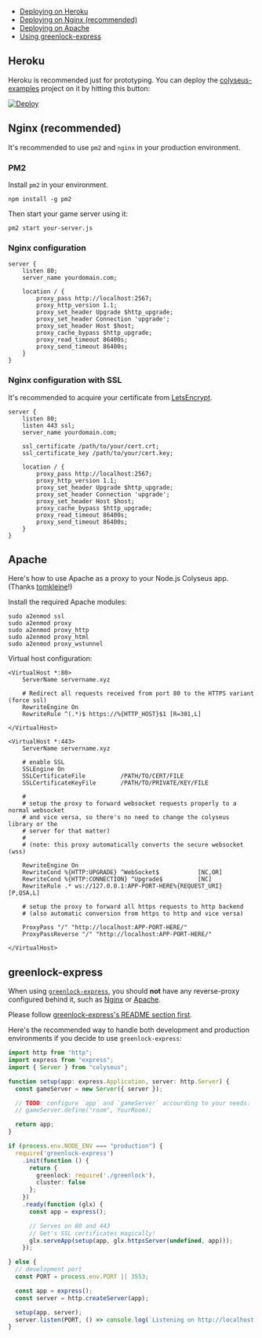 - [Deploying on Heroku](#heroku)
- [Deploying on Nginx (recommended)](#nginx-recommended)
- [Deploying on Apache](#apache)
- [Using greenlock-express](#greenlock-express)

## Heroku

Heroku is recommended just for prototyping. You can deploy the [colyseus-examples](https://github.com/colyseus/colyseus-examples) project on it by hitting this button:

[![Deploy](https://www.herokucdn.com/deploy/button.svg)](https://heroku.com/deploy?template=https://github.com/colyseus/colyseus-examples)

## Nginx (recommended)

It's recommended to use `pm2` and `nginx` in your production environment.

### PM2

Install `pm2` in your environment.

```
npm install -g pm2
```

Then start your game server using it:

```
pm2 start your-server.js
```

### Nginx configuration

```
server {
    listen 80;
    server_name yourdomain.com;

    location / {
        proxy_pass http://localhost:2567;
        proxy_http_version 1.1;
        proxy_set_header Upgrade $http_upgrade;
        proxy_set_header Connection 'upgrade';
        proxy_set_header Host $host;
        proxy_cache_bypass $http_upgrade;
        proxy_read_timeout 86400s;
        proxy_send_timeout 86400s;
    }
}
```

### Nginx configuration with SSL

It's recommended to acquire your certificate from [LetsEncrypt](https://letsencrypt.org).

```
server {
    listen 80;
    listen 443 ssl;
    server_name yourdomain.com;

    ssl_certificate /path/to/your/cert.crt;
    ssl_certificate_key /path/to/your/cert.key;

    location / {
        proxy_pass http://localhost:2567;
        proxy_http_version 1.1;
        proxy_set_header Upgrade $http_upgrade;
        proxy_set_header Connection 'upgrade';
        proxy_set_header Host $host;
        proxy_cache_bypass $http_upgrade;
        proxy_read_timeout 86400s;
        proxy_send_timeout 86400s;
    }
}
```

## Apache

Here's how to use Apache as a proxy to your Node.js Colyseus app. (Thanks [tomkleine](https://github.com/tomkleine)!)

Install the required Apache modules:

```
sudo a2enmod ssl
sudo a2enmod proxy
sudo a2enmod proxy_http
sudo a2enmod proxy_html
sudo a2enmod proxy_wstunnel
```

Virtual host configuration:

```
<VirtualHost *:80>
    ServerName servername.xyz

    # Redirect all requests received from port 80 to the HTTPS variant (force ssl)
    RewriteEngine On
    RewriteRule ^(.*)$ https://%{HTTP_HOST}$1 [R=301,L]

</VirtualHost>

<VirtualHost *:443>
    ServerName servername.xyz

    # enable SSL
    SSLEngine On
    SSLCertificateFile          /PATH/TO/CERT/FILE
    SSLCertificateKeyFile       /PATH/TO/PRIVATE/KEY/FILE

    #
    # setup the proxy to forward websocket requests properly to a normal websocket
    # and vice versa, so there's no need to change the colyseus library or the
    # server for that matter)
    #
    # (note: this proxy automatically converts the secure websocket (wss)

    RewriteEngine On
    RewriteCond %{HTTP:UPGRADE} ^WebSocket$           [NC,OR]
    RewriteCond %{HTTP:CONNECTION} ^Upgrade$          [NC]
    RewriteRule .* ws://127.0.0.1:APP-PORT-HERE%{REQUEST_URI}  [P,QSA,L]

    # setup the proxy to forward all https requests to http backend
    # (also automatic conversion from https to http and vice versa)

    ProxyPass "/" "http://localhost:APP-PORT-HERE/"
    ProxyPassReverse "/" "http://localhost:APP-PORT-HERE/"

</VirtualHost>
```

## greenlock-express

When using [`greenlock-express`](https://www.npmjs.com/package/greenlock-express), you should **not** have any reverse-proxy configured behind it, such as [Nginx](#nginx-recommended) or [Apache](#apache).

Please follow [greenlock-express's README section first](https://www.npmjs.com/package/greenlock-express#serve-your-sites-with-free-ssl).

Here's the recommended way to handle both development and production environments if you decide to use `greenlock-express`:

```typescript
import http from "http";
import express from "express";
import { Server } from "colyseus";

function setup(app: express.Application, server: http.Server) {
  const gameServer = new Server({ server });

  // TODO: configure `app` and `gameServer` accourding to your needs.
  // gameServer.define("room", YourRoom);

  return app;
}

if (process.env.NODE_ENV === "production") {
  require('greenlock-express')
    .init(function () {
      return {
        greenlock: require('./greenlock'),
        cluster: false
      };
    })
    .ready(function (glx) {
      const app = express();

      // Serves on 80 and 443
      // Get's SSL certificates magically!
      glx.serveApp(setup(app, glx.httpsServer(undefined, app)));
    });

} else {
  // development port
  const PORT = process.env.PORT || 3553;

  const app = express();
  const server = http.createServer(app);

  setup(app, server);
  server.listen(PORT, () => console.log(`Listening on http://localhost:${PORT}`));
}

```